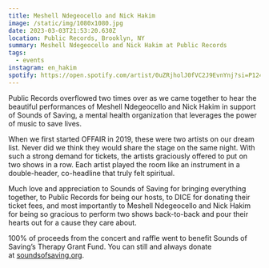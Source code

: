 ```yaml
---
title: Meshell Ndegeocello and Nick Hakim
image: /static/img/1080x1080.jpg
date: 2023-03-03T21:53:20.630Z
location: Public Records, Brooklyn, NY
summary: Meshell Ndegeocello and Nick Hakim at Public Records
tags:
  - events
instagram: en_hakim
spotify: https://open.spotify.com/artist/0uZRjholJ0fVC2J9EvnYnj?si=P124BI3cRxiHUlIMYOQ6Xg
---
```

Public Records overflowed two times over as we came together to hear the beautiful performances of Meshell Ndegeocello and Nick Hakim in support of Sounds of Saving, a mental health organization that leverages the power of music to save lives.

When we first started OFFAIR in 2019, these were two artists on our dream list. Never did we think they would share the stage on the same night. With such a strong demand for tickets, the artists graciously offered to put on two shows in a row. Each artist played the room like an instrument in a double-header, co-headline that truly felt spiritual.

Much love and appreciation to Sounds of Saving for bringing everything together, to Public Records for being our hosts, to DICE for donating their ticket fees, and most importantly to Meshell Ndegeocello and Nick Hakim for being so gracious to perform two shows back-to-back and pour their hearts out for a cause they care about.

100% of proceeds from the concert and raffle went to benefit Sounds of Saving’s Therapy Grant Fund. You can still and always donate at [soundsofsaving.org](http://soundsofsaving.org/).